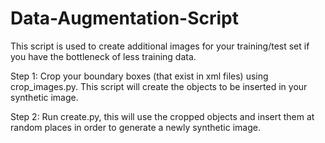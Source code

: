 # Data-Augmentation-Script
This script is used to create additional images for your training/test set if you have the bottleneck of less training data.

Step 1: Crop your boundary boxes (that exist in xml files) using crop_images.py. This script will create the objects to be inserted in your synthetic image.


Step 2: Run create.py, this will use the cropped objects and insert them at random places in order to generate a newly synthetic image.
